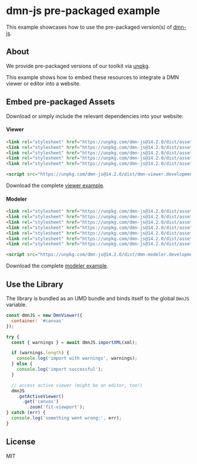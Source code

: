 # dmn-js pre-packaged example

This example showcases how to use the pre-packaged version(s) of [dmn-js](https://github.com/bpmn-io/dmn-js).


## About

We provide pre-packaged versions of our toolkit via [unpkg](https://unpkg.com/dmn-js/dist/).

This example shows how to embed these resources to integrate a DMN viewer or editor
into a website.


## Embed pre-packaged Assets

Download or simply include the relevant dependencies into your website:

#### Viewer

```html
<link rel="stylesheet" href="https://unpkg.com/dmn-js@14.2.0/dist/assets/dmn-js-drd.css">
<link rel="stylesheet" href="https://unpkg.com/dmn-js@14.2.0/dist/assets/dmn-js-decision-table.css">
<link rel="stylesheet" href="https://unpkg.com/dmn-js@14.2.0/dist/assets/dmn-js-literal-expression.css">
<link rel="stylesheet" href="https://unpkg.com/dmn-js@14.2.0/dist/assets/dmn-js-shared.css">
<link rel="stylesheet" href="https://unpkg.com/dmn-js@14.2.0/dist/assets/dmn-font/css/dmn.css">

<script src="https://unpkg.com/dmn-js@14.2.0/dist/dmn-viewer.development.js"></script>
```

Download the complete [viewer example](https://cdn.staticaly.com/gh/bpmn-io/dmn-js-examples/master/starter/viewer.html).

#### Modeler

```html
<link rel="stylesheet" href="https://unpkg.com/dmn-js@14.2.0/dist/assets/diagram-js.css">
<link rel="stylesheet" href="https://unpkg.com/dmn-js@14.2.0/dist/assets/dmn-js-shared.css">
<link rel="stylesheet" href="https://unpkg.com/dmn-js@14.2.0/dist/assets/dmn-js-drd.css">
<link rel="stylesheet" href="https://unpkg.com/dmn-js@14.2.0/dist/assets/dmn-js-decision-table.css">
<link rel="stylesheet" href="https://unpkg.com/dmn-js@14.2.0/dist/assets/dmn-js-decision-table-controls.css">
<link rel="stylesheet" href="https://unpkg.com/dmn-js@14.2.0/dist/assets/dmn-js-literal-expression.css">
<link rel="stylesheet" href="https://unpkg.com/dmn-js@14.2.0/dist/assets/dmn-font/css/dmn.css">

<script src="https://unpkg.com/dmn-js@14.2.0/dist/dmn-modeler.development.js"></script>
```

Download the complete [modeler example](https://cdn.staticaly.com/gh/bpmn-io/dmn-js-examples/master/starter/modeler.html).


## Use the Library

The library is bundled as an UMD bundle and binds itself to the global `DmnJS`
variable.

```javascript
const dmnJS = new DmnViewer({
  container: '#canvas'
});

try {
  const { warnings } = await dmnJS.importXML(xml);

  if (warnings.length) {
    console.log('import with warnings', warnings);
  } else {
    console.log('import successful');
  }

  // access active viewer (might be an editor, too!)
  dmnJS
    .getActiveViewer()
      .get('canvas')
        .zoom('fit-viewport');
} catch (err) {
  console.log('something went wrong:', err);
}
```

## License

MIT
